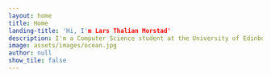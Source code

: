 ```yaml
---
layout: home
title: Home
landing-title: 'Hi, I'm Lars Thalian Morstad'
description: I'm a Computer Science student at the University of Edinburgh. My main area of study is machine learning and AI, but I'm in most areas of technology and science.
image: assets/images/ocean.jpg
author: null
show_tile: false
---
```

